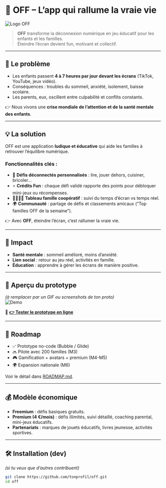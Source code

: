 # 🌟 OFF – L’app qui rallume la vraie vie

![Logo OFF](https://via.placeholder.com/600x200.png?text=OFF+Logo)  
> **OFF** transforme la déconnexion numérique en jeu éducatif pour les enfants et les familles.  
Éteindre l’écran devient fun, motivant et collectif.  

---

## 🚨 Le problème
- Les enfants passent **4 à 7 heures par jour devant les écrans** (TikTok, YouTube, jeux vidéo).  
- Conséquences : troubles du sommeil, anxiété, isolement, baisse scolaire.  
- Les parents, eux, oscillent entre culpabilité et conflits constants.  

👉 Nous vivons une **crise mondiale de l’attention et de la santé mentale des enfants**.  

---

## 💡 La solution
OFF est une application **ludique et éducative** qui aide les familles à retrouver l’équilibre numérique.  

### Fonctionnalités clés :
- 🎲 **Défis déconnectés personnalisés** : lire, jouer dehors, cuisiner, bricoler…  
- ⭐ **Crédits Fun** : chaque défi validé rapporte des points pour débloquer mini-jeux ou récompenses.  
- 👨‍👩‍👧‍👦 **Tableau famille coopératif** : suivi du temps d’écran vs temps réel.  
- 🌍 **Communauté** : partage de défis et classements amicaux (“Top familles OFF de la semaine”).  

👉 Avec **OFF**, éteindre l’écran, c’est rallumer la vraie vie.  

---

## 🌱 Impact
- **Santé mentale** : sommeil amélioré, moins d’anxiété.  
- **Lien social** : retour au jeu réel, activités en famille.  
- **Éducation** : apprendre à gérer les écrans de manière positive.  

---

## 📸 Aperçu du prototype
*(à remplacer par un GIF ou screenshots de ton proto)*  
![Demo](https://via.placeholder.com/600x400.png?text=Prototype+Preview)

🔗 **[👉 Tester le prototype en ligne](https://tonlienversproto.com)**

---

## 🚀 Roadmap
- ✅ Prototype no-code (Bubble / Glide)  
- 🔜 Pilote avec 200 familles (M3)  
- 🎮 Gamification + avatars + premium (M4-M5)  
- 🌍 Expansion nationale (M6)  

Voir le détail dans [ROADMAP.md](ROADMAP.md).  

---

## 💰 Modèle économique
- **Freemium** : défis basiques gratuits.  
- **Premium (4 €/mois)** : défis illimités, suivi détaillé, coaching parental, mini-jeux éducatifs.  
- **Partenariats** : marques de jouets éducatifs, livres jeunesse, activités sportives.  

---

## 🛠️ Installation (dev)
*(si tu veux que d’autres contribuent)*  
```bash
git clone https://github.com/tonprofil/off.git
cd off
